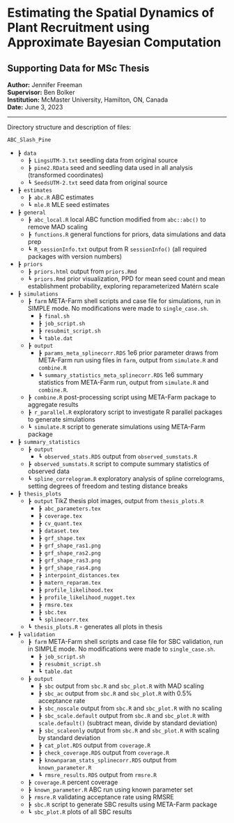 # Estimating the Spatial Dynamics of Plant Recruitment using Approximate Bayesian Computation
## Supporting Data for MSc Thesis

**Author:** Jennifer Freeman  
**Supervisor:** Ben Bolker  
**Institution:** McMaster University, Hamilton, ON, Canada   
**Date:** June 3, 2023  

---

Directory structure and description of files:

`ABC_Slash_Pine`
 - `┣ data`
    - `┣ LingsUTM-3.txt` seedling data from original source
    - `┣ pine2.RData` seed and seedling data used in all analysis (transformed coordinates)
    - `┗ SeedsUTM-2.txt` seed data from original source
 - `┣ estimates`
    - `┣ abc.R` ABC estimates
    - `┗ mle.R` MLE seed estimates
 - `┣ general`
    - `┣ abc_local.R` local ABC function modified from `abc::abc()` to remove MAD scaling
    - `┣ functions.R` general functions for priors, data simulations and data prep
    - `┗ R_sessionInfo.txt` output from R `sessionInfo()` (all required packages with version numbers)
 - `┣ priors`
   - `┣ priors.html` output from `priors.Rmd`
   - `┗ priors.Rmd` prior visualization, PPD for mean seed count and mean establishment probability, exploring reparameterized Matérn scale
 - `┣ simulations`
    - `┣ farm` META-Farm shell scripts and case file for simulations, run in SIMPLE mode. No modifications were made to `single_case.sh`.
      - `┣ final.sh`
      - `┣ job_script.sh`
      - `┣ resubmit_script.sh`
      - `┗ table.dat`
    - `┣ output`
      - `┣ params_meta_splinecorr.RDS` 1e6 prior parameter draws from META-Farm run using files in `farm`, output from `simulate.R` and `combine.R`
      - `┗ summary_statistics_meta_splinecorr.RDS` 1e6 summary statistics from META-Farm run, output from `simulate.R` and `combine.R`. 
    - `┣ combine.R` post-processing script using META-Farm package to aggregate results
    - `┣ r_parallel.R` exploratory script to investigate R parallel packages to generate simulations
    - `┗ simulate.R` script to generate simulations using META-Farm package
 - `┣ summary_statistics`
    - `┣ output`
      - `┗ observed_stats.RDS` output from `observed_sumstats.R`
   - `┣ observed_sumstats.R` script to compute summary statistics of observed data
   - `┗ spline_correlogram.R` exploratory analysis of spline correlograms, setting degrees of freedom and testing distance breaks
 - `┣ thesis_plots`
    - `┣ output` TikZ thesis plot images, output from `thesis_plots.R`
      - `┣ abc_parameters.tex`
      - `┣ coverage.tex`
      - `┣ cv_quant.tex`
      - `┣ dataset.tex`
      - `┣ grf_shape.tex`
      - `┣ grf_shape_ras1.png`
      - `┣ grf_shape_ras2.png`
      - `┣ grf_shape_ras3.png`
      - `┣ grf_shape_ras4.png`
      - `┣ interpoint_distances.tex`
      - `┣ matern_reparam.tex`
      - `┣ profile_likelihood.tex`
      - `┣ profile_likelihood_nugget.tex`
      - `┣ rmsre.tex`
      - `┣ sbc.tex`
      - `┗ splinecorr.tex`
    - `┗ thesis_plots.R` - generates all plots in thesis
- `┣ validation`
  - `┣ farm` META-Farm shell scripts and case file for SBC validation, run in SIMPLE mode. No modifications were made to `single_case.sh`.
    - `┣ job_script.sh`
    - `┣ resubmit_script.sh`
    - `┗ table.dat`
  - `┣ output`
    - `┣ sbc` output from `sbc.R` and `sbc_plot.R` with MAD scaling
    - `┣ sbc_ac` output from `sbc.R` and `sbc_plot.R` with 0.5% acceptance rate
    - `┣ sbc_noscale` output from `sbc.R` and `sbc_plot.R` with no scaling
    - `┣ sbc_scale.default` output from `sbc.R` and `sbc_plot.R` with `scale.default()` (subtract mean, divide by standard deviation)
    - `┣ sbc_scaleonly` output from `sbc.R` and `sbc_plot.R` with scaling by standard deviation
    - `┣ cat_plot.RDS` output from `coverage.R`
    - `┣ check_coverage.RDS` output from `coverage.R`
    - `┣ knownparam_stats_splinecorr.RDS` output from `known_parameter.R`
    - `┗ rmsre_results.RDS` output from `rmsre.R`
  - `┣ coverage.R` percent coverage
  - `┣ known_parameter.R` ABC run using known parameter set
  - `┣ rmsre.R` validating acceptance rate using RMSRE
  - `┣ sbc.R` script to generate SBC results using META-Farm package
  - `┗ sbc_plot.R` plots of all SBC results
